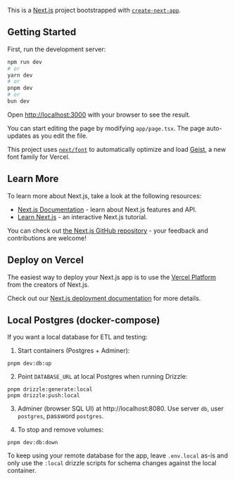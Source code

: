 This is a [Next.js](https://nextjs.org) project bootstrapped with [`create-next-app`](https://nextjs.org/docs/app/api-reference/cli/create-next-app).

## Getting Started

First, run the development server:

```bash
npm run dev
# or
yarn dev
# or
pnpm dev
# or
bun dev
```

Open [http://localhost:3000](http://localhost:3000) with your browser to see the result.

You can start editing the page by modifying `app/page.tsx`. The page auto-updates as you edit the file.

This project uses [`next/font`](https://nextjs.org/docs/app/building-your-application/optimizing/fonts) to automatically optimize and load [Geist](https://vercel.com/font), a new font family for Vercel.

## Learn More

To learn more about Next.js, take a look at the following resources:

- [Next.js Documentation](https://nextjs.org/docs) - learn about Next.js features and API.
- [Learn Next.js](https://nextjs.org/learn) - an interactive Next.js tutorial.

You can check out [the Next.js GitHub repository](https://github.com/vercel/next.js) - your feedback and contributions are welcome!

## Deploy on Vercel

The easiest way to deploy your Next.js app is to use the [Vercel Platform](https://vercel.com/new?utm_medium=default-template&filter=next.js&utm_source=create-next-app&utm_campaign=create-next-app-readme) from the creators of Next.js.

Check out our [Next.js deployment documentation](https://nextjs.org/docs/app/building-your-application/deploying) for more details.

## Local Postgres (docker-compose)

If you want a local database for ETL and testing:

1. Start containers (Postgres + Adminer):

```
pnpm dev:db:up
```

2. Point `DATABASE_URL` at local Postgres when running Drizzle:

```
pnpm drizzle:generate:local
pnpm drizzle:push:local
```

3. Adminer (browser SQL UI) at http://localhost:8080. Use server `db`, user `postgres`, password `postgres`.

4. To stop and remove volumes:

```
pnpm dev:db:down
```

To keep using your remote database for the app, leave `.env.local` as-is and only use the `:local` drizzle scripts for schema changes against the local container.
